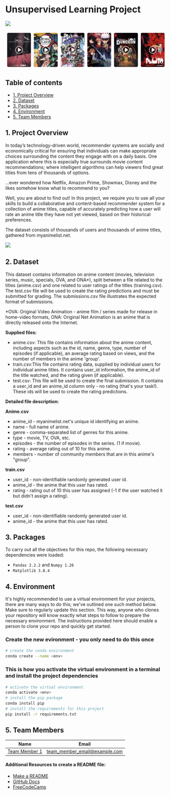 # Unsupervised Learning Project

![](https://img.shields.io/badge/Python-3776AB.svg?style=for-the-badge&logo=Python&logoColor=white)

![](https://github.com/claudiaewilson/Unsupervised_Learning_Project/blob/main/anime_1.png)

## Table of contents
* [1. Project Overview](#project-description)
* [2. Dataset](#dataset)
* [3. Packages](#packages)
* [4. Environment](#environment)
* [5. Team Members](#team-members)

## 1. Project Overview <a class="anchor" id="project-description"></a>
In today’s technology-driven world, recommender systems are socially and economically critical for ensuring that individuals can make appropriate choices surrounding the content they engage with on a daily basis. One application where this is especially true surrounds movie content recommendations; where intelligent algorithms can help viewers find great titles from tens of thousands of options.

…ever wondered how Netflix, Amazon Prime, Showmax, Disney and the likes somehow know what to recommend to you?

Well, you are about to find out! In this project, we require you to use all your skills to build a collaborative and content-based recommender system for a collection of anime titles, capable of accurately predicting how a user will rate an anime title they have not yet viewed, based on their historical preferences.

The dataset consists of thousands of users and thousands of anime titles, gathered from myanimelist.net.

![](https://github.com/claudaewilson/Unsupervised_Learning_Project/blob/main/anime_2.png)

## 2. Dataset <a class="anchor" id="dataset"></a>
This dataset contains information on anime content (movies, television series, music, specials, OVA, and ONA*), split between a file related to the titles (anime.csv) and one related to user ratings of the titles (training.csv). The test.csv file will be used to create the rating predictions and must be submitted for grading. The submissions.csv file illustrates the expected format of submissions.

*OVA: Original Video Animation - anime film / series made for release in home-video formats, ONA: Original Net Animation is an anime that is directly released onto the Internet.

**Supplied files:**
* anime.csv: This file contains information about the anime content, including aspects such as the id, name, genre, type, number of episodes (if applicable), an average rating based on views, and the number of members in the anime 'group'.
* train.csv:This file contains rating data, supplied by individual users for individual anime titles. It contains user_id information, the anime_id of the title watched, and the rating given (if applicable).
* test.csv: This file will be used to create the final submission. It contains a user_id and an anime_id column only - no rating (that's your task!). These ids will be used to create the rating predictions.

**Detailed file description:**

**Anime.csv**
* anime_id - myanimelist.net's unique id identifying an anime.
* name - full name of anime.
* genre - comma-separated list of genres for this anime.
* type - movie, TV, OVA, etc.
* episodes - the number of episodes in the series. (1 if movie).
* rating - average rating out of 10 for this anime.
* members - number of community members that are in this anime's "group".

**train.csv**
* user_id - non-identifiable randomly generated user id.
* anime_id - the anime that this user has rated.
* rating - rating out of 10 this user has assigned (-1 if the user watched it but didn't assign a rating).

**test.csv**
* user_id - non-identifiable randomly generated user id.
* anime_id - the anime that this user has rated.

## 3. Packages <a class="anchor" id="packages"></a>

To carry out all the objectives for this repo, the following necessary dependencies were loaded:
+ `Pandas 2.2.2` and `Numpy 1.26`
+ `Matplotlib 3.8.4`
 

## 4. Environment <a class="anchor" id="environment"></a>

It's highly recommended to use a virtual environment for your projects, there are many ways to do this; we've outlined one such method below. Make sure to regularly update this section. This way, anyone who clones your repository will know exactly what steps to follow to prepare the necessary environment. The instructions provided here should enable a person to clone your repo and quickly get started.

### Create the new evironment - you only need to do this once

```bash
# create the conda environment
conda create --name <env>
```

### This is how you activate the virtual environment in a terminal and install the project dependencies

```bash
# activate the virtual environment
conda activate <env>
# install the pip package
conda install pip
# install the requirements for this project
pip install -r requirements.txt
```

## 5. Team Members<a class="anchor" id="team-members"></a>

| Name                                                                                        |  Email              
|---------------------------------------------------------------------------------------------|--------------------             
| [Team Member 1](https://github.com/<username>)                                              | team_member_email@example.com



#### Additional Resources to create a README file:
- [Make a README](https://www.makeareadme.com/)
- [GitHub Docs](https://docs.github.com/en/repositories/managing-your-repositorys-settings-and-features/customizing-your-repository/about-readmes)
- [FreeCodeCamp](https://www.freecodecamp.org/news/how-to-write-a-good-readme-file/)


